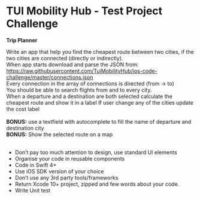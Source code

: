 # TUI Mobility Hub - Test Project Challenge

**Trip Planner**

Write an app that help you find the cheapest route between two cities, if the two cities are connected (directly or indirectly).<br>
When app starts download and parse the JSON from: https://raw.githubusercontent.com/TuiMobilityHub/ios-code-challenge/master/connections.json<br>
Every connection in the array of connections is directed (from -> to)<br>
You should be able to search flights from and to every city.<br>
When a departure and a destination are both selected calculate the cheapest route and show it in a label
If user change any of the cities update the cost label
<br><br>
**BONUS:** use a textfield with autocomplete to fill the name of departure and destination city<br>
**BONUS:** Show the selected route on a map<br><br>

- Don’t pay too much attention to design, use standard UI elements
- Organise your code in reusable components
- Code in Swift 4+ 
- Use iOS SDK version of your choice
- Don’t use any 3rd party tools/frameworks 
- Return Xcode 10+ project, zipped and few words about your code. 
- Write Unit test
